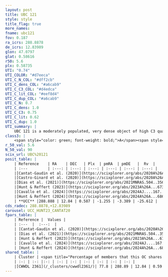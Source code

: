 ```yaml
---
layout: post
title: UBC 121
style: style
title_flag: true
more_names: 
fname: ubc121
fov: 0.187
ra_icrs: 288.8878
de_icrs: 12.83989
glon: 47.0797
glat: 0.58616
r50: 5.6
plx: 0.58735
UTI: "0.74"
UTI_COLOR: "#d7eeca"
UTI_C_N_COL: "#dff2cb"
UTI_C_dens_COL: "#a6cab9"
UTI_C_C3_COL: "#d4edca"
UTI_C_lit_COL: "#eef8d4"
UTI_C_dup_COL: "#a6cab9"
UTI_C_N: 0.7
UTI_C_dens: 1.0
UTI_C_C3: 0.75
UTI_C_lit: 0.62
UTI_C_dup: 1.0
UTI_summary: |
    UBC 121 is a moderately populated, very dense object of high C3 quality. It is moderately studied in the literature. This object shares a large percentage of members with a later reported entry.
class3: |
    <span style="color: green; font-weight: bold;">A</span><span style="color: #FFC300; font-weight: bold;">B</span>
r_50_val: 5.6
N_50_val: 90
scix_url: UBC%20121
posit_table: |
    | Reference    | RA    | DEC   | Plx  | pmRA  | pmDE   |  Rv  |
    | :---         | :---: | :---: | :---: | :---: | :---: | :---: |
    |[Cantat-Gaudin et al. (2020)](https://scixplorer.org/abs/2020A%26A...640A...1C) | 288.891 | 12.844 | 0.567 | -1.238 | -3.355 | -- |
    |[Castro-Ginard et al. (2020)](https://scixplorer.org/abs/2020A%26A...635A..45C) | 288.893 | 12.855 | 0.565 | -1.248 | -3.347 | -- |
    |[Dias et al. (2021)](https://scixplorer.org/abs/2021MNRAS.504..356D) | 288.906 | 12.859 | 0.553 | -1.252 | -3.346 | -- |
    |[Hunt & Reffert (2023)](https://scixplorer.org/abs/2023A%26A...673A.114H) | 288.879 | 12.847 | 0.578 | -1.261 | -3.386 | -9.078 |
    |[Cavallo et al. (2024)](https://scixplorer.org/abs/2024AJ....167...12C) | 288.891 | 12.838 | 0.587 | -- | -- | -- |
    |[Hunt & Reffert (2024)](https://scixplorer.org/abs/2024A%26A...686A..42H) | 288.879 | 12.847 | 0.578 | -1.261 | -3.386 | -9.078 |
    | **UCC** |288.888 | 12.84 | 0.587 | -1.255 | -3.389 | -25.612 | 
cds_radec: 288.8878,+12.83989
carousel: UCC_HUNT23_CANTAT20
fpars_table: |
    | Reference |  Values |
    | :---  |  :---:  |
    | [Cantat-Gaudin et al. (2020)](https://scixplorer.org/abs/2020A%26A...640A...1C) | `AVNN=2.19, DMNN=11.03, AgeNN=8.21` |
    | [Dias et al. (2021)](https://scixplorer.org/abs/2021MNRAS.504..356D) | `Av=2.842, Dist=1640, logage=7.091, [Fe/H]=0.024` |
    | [Hunt & Reffert (2023)](https://scixplorer.org/abs/2023A%26A...673A.114H) | `AV50=3.402, diffAV50=2.381, MOD50=10.996, logAge50=7.656` |
    | [Cavallo et al. (2024)](https://scixplorer.org/abs/2024AJ....167...12C) | `AV50=3.12, dMod50=11.21, logAge50=8.26, [Fe/H]50=0.58` |
    | [Hunt & Reffert (2024)](https://scixplorer.org/abs/2024A%26A...686A..42H) | `MassJ=1202.22` |
shared_table: |
    | Cluster | <span title="Percentage of members that this OC shares with the ones listed">%</span>   | RA   | DEC   | Plx   | pmRA  | pmDE  | Rv | UTI |
    | :-: | :-: |:-: | :-: | :-: | :-: | :-: | :-: | :-: |
    |[CWWDL 2361](/_clusters/cwwdl2361/)| 77.8 | 288.89 | 12.84 | 0.59 | -1.26 | -3.4 | 0.68 |0.01 |
---
```

